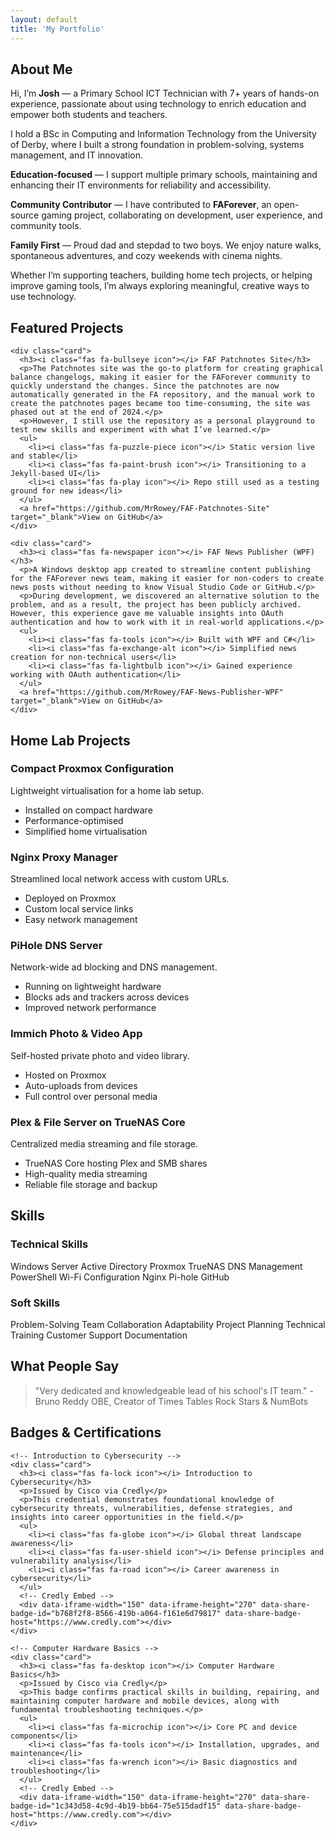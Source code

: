 ```yaml
---
layout: default
title: 'My Portfolio'
---
```


<!-- About Me -->
<section class="section about-section fade-up" id="about">
  <div class="container">
    <h2><i class="fas fa-user icon-header"></i> About Me</h2>
    <p>
      Hi, I’m <strong>Josh</strong> — a Primary School ICT Technician with 7+ years of hands-on experience, passionate about using technology to enrich education and empower both students and teachers.
    </p>
    <p>
      I hold a BSc in Computing and Information Technology from the University of Derby, where I built a strong foundation in problem-solving, systems management, and IT innovation.
    </p>
    <p>
      <strong>Education-focused</strong> — I support multiple primary schools, maintaining and enhancing their IT environments for reliability and accessibility.
    </p>
    <p>
      <strong>Community Contributor</strong> — I have contributed to <strong>FAForever</strong>, an open-source gaming project, collaborating on development, user experience, and community tools.
    </p>
    <p>
      <strong>Family First</strong> — Proud dad and stepdad to two boys. We enjoy nature walks, spontaneous adventures, and cozy weekends with cinema nights.
    </p>
    <p>
      Whether I’m supporting teachers, building home tech projects, or helping improve gaming tools, I’m always exploring meaningful, creative ways to use technology.
    </p>
  </div>
</section>


<!-- Featured Projects Section -->
<section class="section">
  
  <h2><i class="fas fa-star icon-header"></i> Featured Projects</h2>

  <div class="grid">
  
    <div class="card">
      <h3><i class="fas fa-bullseye icon"></i> FAF Patchnotes Site</h3>
      <p>The Patchnotes site was the go-to platform for creating graphical balance changelogs, making it easier for the FAForever community to quickly understand the changes. Since the patchnotes are now automatically generated in the FA repository, and the manual work to create the patchnotes pages became too time-consuming, the site was phased out at the end of 2024.</p>
      <p>However, I still use the repository as a personal playground to test new skills and experiment with what I’ve learned.</p>
      <ul>
        <li><i class="fas fa-puzzle-piece icon"></i> Static version live and stable</li>
        <li><i class="fas fa-paint-brush icon"></i> Transitioning to a Jekyll-based UI</li>
        <li><i class="fas fa-play icon"></i> Repo still used as a testing ground for new ideas</li>
      </ul>
      <a href="https://github.com/MrRowey/FAF-Patchnotes-Site" target="_blank">View on GitHub</a>
    </div>

    <div class="card">
      <h3><i class="fas fa-newspaper icon"></i> FAF News Publisher (WPF)</h3>
      <p>A Windows desktop app created to streamline content publishing for the FAForever news team, making it easier for non-coders to create news posts without needing to know Visual Studio Code or GitHub.</p>
      <p>During development, we discovered an alternative solution to the problem, and as a result, the project has been publicly archived. However, this experience gave me valuable insights into OAuth authentication and how to work with it in real-world applications.</p>
      <ul>
        <li><i class="fas fa-tools icon"></i> Built with WPF and C#</li>
        <li><i class="fas fa-exchange-alt icon"></i> Simplified news creation for non-technical users</li>
        <li><i class="fas fa-lightbulb icon"></i> Gained experience working with OAuth authentication</li>
      </ul>
      <a href="https://github.com/MrRowey/FAF-News-Publisher-WPF" target="_blank">View on GitHub</a>
    </div>

  </div>
</section>

<!-- Home Lab Projects Section -->
<section class="section">
  <h2><i class="fas fa-network-wired icon-header"></i> Home Lab Projects</h2>
  <div class="grid">
    <div class="card">
      <h3><i class="fas fa-server icon"></i> Compact Proxmox Configuration</h3>
      <p>Lightweight virtualisation for a home lab setup.</p>
      <ul>
        <li><i class="fas fa-desktop icon"></i> Installed on compact hardware</li>
        <li><i class="fas fa-rocket icon"></i> Performance-optimised</li>
        <li><i class="fas fa-book icon"></i> Simplified home virtualisation</li>
      </ul>
    </div>
    <div class="card">
      <h3><i class="fas fa-globe icon"></i> Nginx Proxy Manager</h3>
      <p>Streamlined local network access with custom URLs.</p>
      <ul>
        <li><i class="fas fa-tools icon"></i> Deployed on Proxmox</li>
        <li><i class="fas fa-link icon"></i> Custom local service links</li>
        <li><i class="fas fa-project-diagram icon"></i> Easy network management</li>
      </ul>
    </div>
    <div class="card">
      <h3><i class="fas fa-shield-alt icon"></i> PiHole DNS Server</h3>
      <p>Network-wide ad blocking and DNS management.</p>
      <ul>
        <li><i class="fas fa-microchip icon"></i> Running on lightweight hardware</li>
        <li><i class="fas fa-ban icon"></i> Blocks ads and trackers across devices</li>
        <li><i class="fas fa-tachometer-alt icon"></i> Improved network performance</li>
      </ul>
    </div>
    <div class="card">
      <h3><i class="fas fa-camera icon"></i> Immich Photo & Video App</h3>
      <p>Self-hosted private photo and video library.</p>
      <ul>
        <li><i class="fas fa-box icon"></i> Hosted on Proxmox</li>
        <li><i class="fas fa-upload icon"></i> Auto-uploads from devices</li>
        <li><i class="fas fa-lock icon"></i> Full control over personal media</li>
      </ul>
    </div>
    <div class="card">
      <h3><i class="fas fa-film icon"></i> Plex & File Server on TrueNAS Core</h3>
      <p>Centralized media streaming and file storage.</p>
      <ul>
        <li><i class="fas fa-hdd icon"></i> TrueNAS Core hosting Plex and SMB shares</li>
        <li><i class="fas fa-tv icon"></i> High-quality media streaming</li>
        <li><i class="fas fa-folder-open icon"></i> Reliable file storage and backup</li>
      </ul>
    </div>
  </div>
</section>

<!-- Skills Section -->
<section class="section" id="skills">
    <h2><i class="fas fa-tools icon-header"></i> Skills</h2>
    <div class="grid">
      <!-- Technical Skills Card -->
      <div class="card">
        <h3><i class="fas fa-cogs icon"></i> Technical Skills</h3>
        <div class="skills-list">
          <span class="skill-pill">Windows Server</span>
          <span class="skill-pill">Active Directory</span>
          <span class="skill-pill">Proxmox</span>
          <span class="skill-pill">TrueNAS</span>
          <span class="skill-pill">DNS Management</span>
          <span class="skill-pill">PowerShell</span>
          <span class="skill-pill">Wi-Fi Configuration</span>
          <span class="skill-pill">Nginx</span>
          <span class="skill-pill">Pi-hole</span>
          <span class="skill-pill">GitHub</span>
        </div>
      </div>
      <!-- Soft Skills Card -->
      <div class="card">
        <h3><i class="fas fa-users icon"></i> Soft Skills</h3>
        <div class="skills-list">
          <span class="skill-pill">Problem-Solving</span>
          <span class="skill-pill">Team Collaboration</span>
          <span class="skill-pill">Adaptability</span>
          <span class="skill-pill">Project Planning</span>
          <span class="skill-pill">Technical Training</span>
          <span class="skill-pill">Customer Support</span>
          <span class="skill-pill">Documentation</span>
        </div>
      </div>
    </div>
</section>

<!-- Testimonials -->
<section id="testimonials">
  <h2><i class="fas fa-comment-dots icon-header"></i> What People Say</h2>
  <blockquote>
    <p>"Very dedicated and knowledgeable lead of his school's IT team." - Bruno Reddy OBE, Creator of Times Tables Rock Stars & NumBots</p>
  </blockquote>
</section>

<!-- Badges & Certifications Section -->
<section class="section" id="certifications">
  <h2><i class="fas fa-certificate icon-header"></i> Badges & Certifications</h2>
  <div class="grid">

    <!-- Introduction to Cybersecurity -->
    <div class="card">
      <h3><i class="fas fa-lock icon"></i> Introduction to Cybersecurity</h3>
      <p>Issued by Cisco via Credly</p>
      <p>This credential demonstrates foundational knowledge of cybersecurity threats, vulnerabilities, defense strategies, and insights into career opportunities in the field.</p>
      <ul>
        <li><i class="fas fa-globe icon"></i> Global threat landscape awareness</li>
        <li><i class="fas fa-user-shield icon"></i> Defense principles and vulnerability analysis</li>
        <li><i class="fas fa-road icon"></i> Career awareness in cybersecurity</li>
      </ul>
      <!-- Credly Embed -->
      <div data-iframe-width="150" data-iframe-height="270" data-share-badge-id="b768f2f8-8566-419b-a064-f161e6d79817" data-share-badge-host="https://www.credly.com"></div>
    </div>

    <!-- Computer Hardware Basics -->
    <div class="card">
      <h3><i class="fas fa-desktop icon"></i> Computer Hardware Basics</h3>
      <p>Issued by Cisco via Credly</p>
      <p>This badge confirms practical skills in building, repairing, and maintaining computer hardware and mobile devices, along with fundamental troubleshooting techniques.</p>
      <ul>
        <li><i class="fas fa-microchip icon"></i> Core PC and device components</li>
        <li><i class="fas fa-tools icon"></i> Installation, upgrades, and maintenance</li>
        <li><i class="fas fa-wrench icon"></i> Basic diagnostics and troubleshooting</li>
      </ul>
      <!-- Credly Embed -->
      <div data-iframe-width="150" data-iframe-height="270" data-share-badge-id="1c343d58-4c9d-4b19-bb64-75e515dadf15" data-share-badge-host="https://www.credly.com"></div>
    </div>

  </div>

  <!-- Load Credly Script Once -->
  <script type="text/javascript" async src="//cdn.credly.com/assets/utilities/embed.js"></script>
</section>
